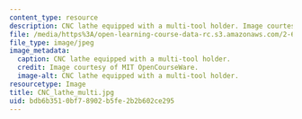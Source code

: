 ```yaml
---
content_type: resource
description: CNC lathe equipped with a multi-tool holder. Image courtesy of MIT OpenCourseWare.
file: /media/https%3A/open-learning-course-data-rc.s3.amazonaws.com/2-670-mechanical-engineering-tools-january-iap-2004/bdb6b3510bf78902b5fe2b2b602ce295_CNC_lathe_multi.jpg
file_type: image/jpeg
image_metadata:
  caption: CNC lathe equipped with a multi-tool holder.
  credit: Image courtesy of MIT OpenCourseWare.
  image-alt: CNC lathe equipped with a multi-tool holder.
resourcetype: Image
title: CNC_lathe_multi.jpg
uid: bdb6b351-0bf7-8902-b5fe-2b2b602ce295
---
```

